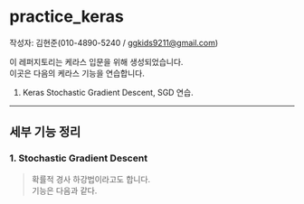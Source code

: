 # practice_keras   
작성자: 김현준(010-4890-5240 / ggkids9211@gmail.com)   

이 레퍼지토리는 케라스 입문을 위해 생성되었습니다.   
이곳은 다음의 케라스 기능을 연습합니다.   
1. Keras Stochastic Gradient Descent, SGD 연습.   

* * *   
## 세부 기능 정리    
### 1. Stochastic Gradient Descent    
> 확률적 경사 하강법이라고도 합니다.     
> 기능은 다음과 같다.    
   